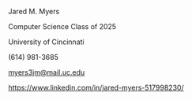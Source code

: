 Jared M. Myers

Computer Science Class of 2025

University of Cincinnati

(614) 981-3685

myers3jm@mail.uc.edu

https://www.linkedin.com/in/jared-myers-517998230/
